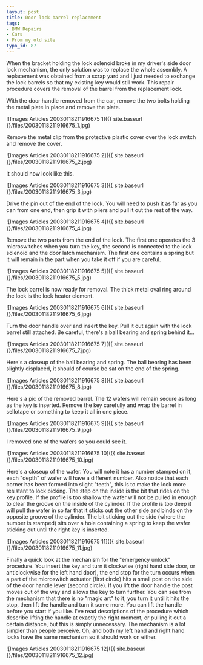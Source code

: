 ```yaml
---
layout: post
title: Door lock barrel replacement
tags:
- BMW Repairs
- Cars
- From my old site
typo_id: 87
---
```

When the bracket holding the lock solenoid broke in my driver's side door lock mechanism, the only solution was to replace the whole assembly.  A replacement was obtained from a scrap yard and I just needed to exchange the lock barrels so that my existing key would still work.  This repair procedure covers the removal of the barrel from the replacement lock.
<!-- read more -->
With the door handle removed from the car, remove the two bolts holding the metal plate in place and remove the plate.

![Images Articles 20030118211916675 1]({{ site.baseurl }}/files/20030118211916675_1.jpg)

Remove the metal clip from the protective plastic cover over the lock switch and remove the cover.

![Images Articles 20030118211916675 2]({{ site.baseurl }}/files/20030118211916675_2.jpg)

It should now look like this.

![Images Articles 20030118211916675 3]({{ site.baseurl }}/files/20030118211916675_3.jpg)

Drive the pin out of the end of the lock. You will need to push it as far as you can from one end, then grip it with pliers and pull it out the rest of the way.

![Images Articles 20030118211916675 4]({{ site.baseurl }}/files/20030118211916675_4.jpg)

Remove the two parts from the end of the lock. The first one operates the 3 microswitches when you turn the key, the second is connected to the lock solenoid and the door latch mechanism. The first one contains a spring but it will remain in the part when you take it off if you are careful.

![Images Articles 20030118211916675 5]({{ site.baseurl }}/files/20030118211916675_5.jpg)

The lock barrel is now ready for removal. The thick metal oval ring around the lock is the lock heater element.

![Images Articles 20030118211916675 6]({{ site.baseurl }}/files/20030118211916675_6.jpg)

Turn the door handle over and insert the key. Pull it out again with the lock barrel still attached. Be careful, there's a ball bearing and spring behind it...

![Images Articles 20030118211916675 7]({{ site.baseurl }}/files/20030118211916675_7.jpg)

Here's a closeup of the ball bearing and spring. The ball bearing has been slightly displaced, it should of course be sat on the end of the spring.

![Images Articles 20030118211916675 8]({{ site.baseurl }}/files/20030118211916675_8.jpg)

Here's a pic of the removed barrel. The 12 wafers will remain secure as long as the key is inserted. Remove the key carefully and wrap the barrel in sellotape or something to keep it all in one piece.

![Images Articles 20030118211916675 9]({{ site.baseurl }}/files/20030118211916675_9.jpg)

I removed one of the wafers so you could see it.

![Images Articles 20030118211916675 10]({{ site.baseurl }}/files/20030118211916675_10.jpg)

Here's a closeup of the wafer. You will note it has a number stamped on it, each "depth" of wafer will have a different number. Also notice that each corner has been formed into slight "teeth", this is to make the lock more resistant to lock picking. The step on the inside is the bit that rides on the key profile. If the profile is too shallow the wafer will not be pulled in enough to clear the groove on the inside of the cylinder. If the profile is too deep it will pull the wafer in so far that it sticks out the other side and binds on the opposite groove of the cylinder. The bit sticking out the side (where the number is stamped) sits over a hole containing a spring to keep the wafer sticking out until the right key is inserted.

![Images Articles 20030118211916675 11]({{ site.baseurl }}/files/20030118211916675_11.jpg)

Finally a quick look at the mechanism for the "emergency unlock" procedure. You insert the key and turn it clockwise (right hand side door, or anticlockwise for the left hand door), the end stop for the turn occurs when a part of the microswitch actuator (first circle) hits a small post on the side of the door handle lever (second circle). If you lift the door handle the post moves out of the way and allows the key to turn further. You can see from the mechanism that there is no "magic art" to it, you turn it until it hits the stop, then lift the handle and turn it some more. You can lift the handle before you start if you like. I've read descriptions of the procedure which describe lifting the handle at exactly the right moment, or pulling it out a certain distance, but this is simply unnecessary. The mechanism is a lot simpler than people perceive. Oh, and both my left hand and right hand locks have the same mechanism so it should work on either.

![Images Articles 20030118211916675 12]({{ site.baseurl }}/files/20030118211916675_12.jpg)

